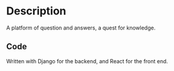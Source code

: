 # Description
A platform of question and answers, a quest for knowledge.

## Code
Written with Django for the backend, and React for the front end.
